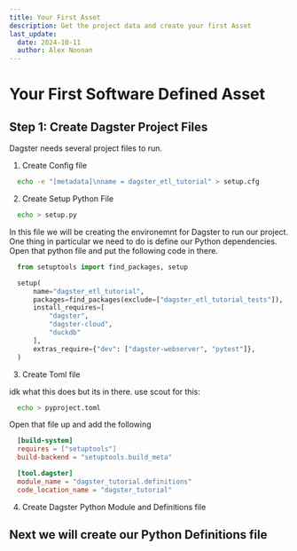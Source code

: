 ```yaml
---
title: Your First Asset 
description: Get the project data and create your first Asset
last_update:
  date: 2024-10-11
  author: Alex Noonan
---
```


# Your First Software Defined Asset

## Step 1: Create Dagster Project Files

Dagster needs several project files to run. 


1. Create Config file

  ```bash title="Create Config file"
    echo -e "[metadata]\nname = dagster_etl_tutorial" > setup.cfg
  ```

2. Create Setup Python File

  ```bash title="Create Setup file"
    echo > setup.py
  ```

In this file we will be creating the environemnt for Dagster to run our project. One thing in particular we need to do is define our Python dependencies. Open that python file and put the following code in there. 


  ```python title="Setup.py"
    from setuptools import find_packages, setup

    setup(
        name="dagster_etl_tutorial",
        packages=find_packages(exclude=["dagster_etl_tutorial_tests"]),
        install_requires=[
            "dagster",
            "dagster-cloud",
            "duckdb"
        ],
        extras_require={"dev": ["dagster-webserver", "pytest"]},
    )
  ```
3. Create Toml file

idk what this does but its in there. use scout for this:


  ```bash title="Create Pyproject file"
    echo > pyproject.toml
  ```

  Open that file up and add the following

  ```toml
    [build-system]
    requires = ["setuptools"]
    build-backend = "setuptools.build_meta"

    [tool.dagster]
    module_name = "dagster_tutorial.definitions"
    code_location_name = "dagster_tutorial"
  ```

4. Create Dagster Python Module and Definitions file



## Next we will create our Python Definitions file 